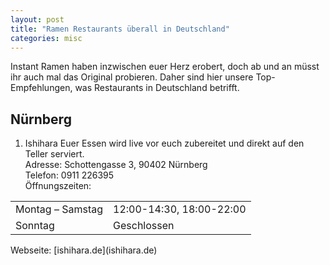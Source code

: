```yaml
---
layout: post
title: "Ramen Restaurants überall in Deutschland"
categories: misc
---
```


Instant Ramen haben inzwischen euer Herz erobert, doch ab und an müsst ihr auch mal das Original probieren. Daher sind hier unsere Top-Empfehlungen, was Restaurants in Deutschland betrifft.


## Nürnberg

1. Ishihara
Euer Essen wird live vor euch zubereitet und direkt auf den Teller serviert.  
Adresse: Schottengasse 3, 90402 Nürnberg  
Telefon: 0911 226395  
Öffnungszeiten:  
 <table>
   <tr>
     <td>Montag – Samstag</td>
     <td>12:00-14:30, 18:00-22:00  </td>
  </tr>  
  <tr>
    <td>Sonntag</td>  			
    <td>Geschlossen</td>
  </tr>
</table>    
Webseite: [ishihara.de](ishihara.de)
